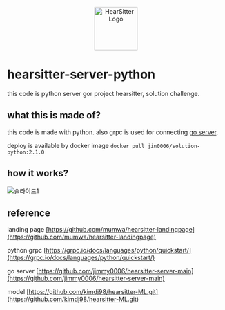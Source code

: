 <p align="center">
<img src="https://user-images.githubusercontent.com/88659167/229131308-d658434a-cc34-46d0-a3da-4f2cb86272d0.png" width="100px" alt="HearSitter Logo" />
</p>

# hearsitter-server-python

this code is python server gor project hearsitter, solution challenge.

## what this is made of?

this code is made with python.
also grpc is used for connecting [go server](https://github.com/jimmy0006/hearsitter-server-go).

deploy is available by docker image
```docker pull jin0006/solution-python:2.1.0```

## how it works?

![슬라이드1](https://user-images.githubusercontent.com/45549879/225945874-250d63cc-198e-4168-982f-ac4ab5d47274.PNG)

## reference

landing page [https://github.com/mumwa/hearsitter-landingpage](https://github.com/mumwa/hearsitter-landingpage)

python grpc [https://grpc.io/docs/languages/python/quickstart/](https://grpc.io/docs/languages/python/quickstart/)

go server [https://github.com/jimmy0006/hearsitter-server-main](https://github.com/jimmy0006/hearsitter-server-main)

model [https://github.com/kimdj98/hearsitter-ML.git](https://github.com/kimdj98/hearsitter-ML.git)
